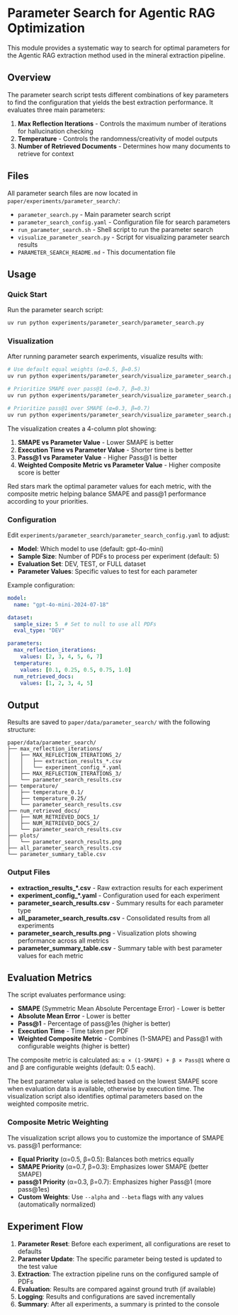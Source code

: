 # Parameter Search for Agentic RAG Optimization

This module provides a systematic way to search for optimal parameters for the Agentic RAG extraction method used in the mineral extraction pipeline.

## Overview

The parameter search script tests different combinations of key parameters to find the configuration that yields the best extraction performance. It evaluates three main parameters:

1. **Max Reflection Iterations** - Controls the maximum number of iterations for hallucination checking
2. **Temperature** - Controls the randomness/creativity of model outputs
3. **Number of Retrieved Documents** - Determines how many documents to retrieve for context

## Files

All parameter search files are now located in `paper/experiments/parameter_search/`:

- `parameter_search.py` - Main parameter search script
- `parameter_search_config.yaml` - Configuration file for search parameters
- `run_parameter_search.sh` - Shell script to run the parameter search
- `visualize_parameter_search.py` - Script for visualizing parameter search results
- `PARAMETER_SEARCH_README.md` - This documentation file

## Usage

### Quick Start

Run the parameter search script:

```bash
uv run python experiments/parameter_search/parameter_search.py
```

### Visualization

After running parameter search experiments, visualize results with:

```bash
# Use default equal weights (α=0.5, β=0.5)
uv run python experiments/parameter_search/visualize_parameter_search.py

# Prioritize SMAPE over pass@1 (α=0.7, β=0.3)
uv run python experiments/parameter_search/visualize_parameter_search.py --alpha 0.7 --beta 0.3

# Prioritize pass@1 over SMAPE (α=0.3, β=0.7)
uv run python experiments/parameter_search/visualize_parameter_search.py --alpha 0.3 --beta 0.7
```

The visualization creates a 4-column plot showing:
1. **SMAPE vs Parameter Value** - Lower SMAPE is better
2. **Execution Time vs Parameter Value** - Shorter time is better
3. **Pass@1 vs Parameter Value** - Higher Pass@1 is better
4. **Weighted Composite Metric vs Parameter Value** - Higher composite score is better

Red stars mark the optimal parameter values for each metric, with the composite metric helping balance SMAPE and pass@1 performance according to your priorities.

### Configuration

Edit `experiments/parameter_search/parameter_search_config.yaml` to adjust:

- **Model**: Which model to use (default: gpt-4o-mini)
- **Sample Size**: Number of PDFs to process per experiment (default: 5)
- **Evaluation Set**: DEV, TEST, or FULL dataset
- **Parameter Values**: Specific values to test for each parameter

Example configuration:

```yaml
model:
  name: "gpt-4o-mini-2024-07-18"

dataset:
  sample_size: 5  # Set to null to use all PDFs
  eval_type: "DEV"

parameters:
  max_reflection_iterations:
    values: [2, 3, 4, 5, 6, 7]
  temperature:
    values: [0.1, 0.25, 0.5, 0.75, 1.0]
  num_retrieved_docs:
    values: [1, 2, 3, 4, 5]
```

## Output

Results are saved to `paper/data/parameter_search/` with the following structure:

```
paper/data/parameter_search/
├── max_reflection_iterations/
│   ├── MAX_REFLECTION_ITERATIONS_2/
│   │   ├── extraction_results_*.csv
│   │   └── experiment_config_*.yaml
│   ├── MAX_REFLECTION_ITERATIONS_3/
│   └── parameter_search_results.csv
├── temperature/
│   ├── temperature_0.1/
│   ├── temperature_0.25/
│   └── parameter_search_results.csv
├── num_retrieved_docs/
│   ├── NUM_RETRIEVED_DOCS_1/
│   ├── NUM_RETRIEVED_DOCS_2/
│   └── parameter_search_results.csv
├── plots/
│   └── parameter_search_results.png
├── all_parameter_search_results.csv
└── parameter_summary_table.csv
```

### Output Files

- **extraction_results_*.csv** - Raw extraction results for each experiment
- **experiment_config_*.yaml** - Configuration used for each experiment
- **parameter_search_results.csv** - Summary results for each parameter type
- **all_parameter_search_results.csv** - Consolidated results from all experiments
- **parameter_search_results.png** - Visualization plots showing performance across all metrics
- **parameter_summary_table.csv** - Summary table with best parameter values for each metric

## Evaluation Metrics

The script evaluates performance using:

- **SMAPE** (Symmetric Mean Absolute Percentage Error) - Lower is better
- **Absolute Mean Error** - Lower is better
- **Pass@1** - Percentage of pass@1es (higher is better)
- **Execution Time** - Time taken per PDF
- **Weighted Composite Metric** - Combines (1-SMAPE) and Pass@1 with configurable weights (higher is better)

The composite metric is calculated as: `α × (1-SMAPE) + β × Pass@1` where α and β are configurable weights (default: 0.5 each).

The best parameter value is selected based on the lowest SMAPE score when evaluation data is available, otherwise by execution time. The visualization script also identifies optimal parameters based on the weighted composite metric.

### Composite Metric Weighting

The visualization script allows you to customize the importance of SMAPE vs. pass@1 performance:

- **Equal Priority** (α=0.5, β=0.5): Balances both metrics equally
- **SMAPE Priority** (α=0.7, β=0.3): Emphasizes lower SMAPE (better SMAPE)
- **pass@1 Priority** (α=0.3, β=0.7): Emphasizes higher Pass@1 (more pass@1es)
- **Custom Weights**: Use `--alpha` and `--beta` flags with any values (automatically normalized)

## Experiment Flow

1. **Parameter Reset**: Before each experiment, all configurations are reset to defaults
2. **Parameter Update**: The specific parameter being tested is updated to the test value
3. **Extraction**: The extraction pipeline runs on the configured sample of PDFs
4. **Evaluation**: Results are compared against ground truth (if available)
5. **Logging**: Results and configurations are saved incrementally
6. **Summary**: After all experiments, a summary is printed to the console
